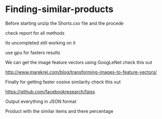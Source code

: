 # Finding-similar-products
Before starting unzip the Shorts.csv file and the procede


check report for all methods


Its uncompleted still working on it 


use gpu for fasters results


We can get the image feature vectors using GoogLeNet check this out 

http://www.marekrei.com/blog/transforming-images-to-feature-vectors/ 

Finally for getting  faster cosine similarity check this out 

https://github.com/facebookresearch/faiss


Output everything in JSON format 

Product with the similar items and there percentage 
